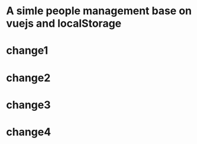# A simle people management base on vuejs and localStorage

# change1

# change2

# change3

# change4